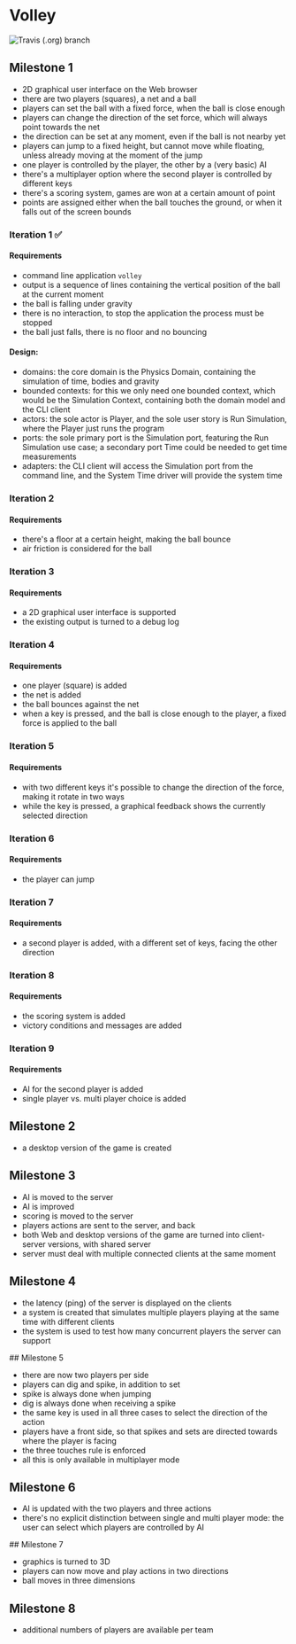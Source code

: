 # Volley

![Travis (.org) branch](https://img.shields.io/travis/michelezamuner/volley/master)

## Milestone 1

- 2D graphical user interface on the Web browser
- there are two players (squares), a net and a ball
- players can set the ball with a fixed force, when the ball is close enough
- players can change the direction of the set force, which will always point towards the net
- the direction can be set at any moment, even if the ball is not nearby yet
- players can jump to a fixed height, but cannot move while floating, unless already moving at the moment of the jump
- one player is controlled by the player, the other by a (very basic) AI
- there's a multiplayer option where the second player is controlled by different keys
- there's a scoring system, games are won at a certain amount of point
- points are assigned either when the ball touches the ground, or when it falls out of the screen bounds


### Iteration 1 &#x2705;

#### Requirements
- command line application `volley`
- output is a sequence of lines containing the vertical position of the ball at the current moment
- the ball is falling under gravity
- there is no interaction, to stop the application the process must be stopped
- the ball just falls, there is no floor and no bouncing


#### Design:
- domains: the core domain is the Physics Domain, containing the simulation of time, bodies and gravity
- bounded contexts: for this we only need one bounded context, which would be the Simulation Context, containing both the domain model and the CLI client
- actors: the sole actor is Player, and the sole user story is Run Simulation, where the Player just runs the program
- ports: the sole primary port is the Simulation port, featuring the Run Simulation use case; a secondary port Time could be needed to get time measurements
- adapters: the CLI client will access the Simulation port from the command line, and the System Time driver will provide the system time


### Iteration 2

#### Requirements
- there's a floor at a certain height, making the ball bounce
- air friction is considered for the ball


### Iteration 3

#### Requirements
- a 2D graphical user interface is supported
- the existing output is turned to a debug log


### Iteration 4

#### Requirements
- one player (square) is added
- the net is added
- the ball bounces against the net
- when a key is pressed, and the ball is close enough to the player, a fixed force is applied to the ball


### Iteration 5

#### Requirements
- with two different keys it's possible to change the direction of the force, making it rotate in two ways
- while the key is pressed, a graphical feedback shows the currently selected direction


### Iteration 6

#### Requirements
- the player can jump


### Iteration 7

#### Requirements
- a second player is added, with a different set of keys, facing the other direction


### Iteration 8

#### Requirements
- the scoring system is added
- victory conditions and messages are added


### Iteration 9

#### Requirements
- AI for the second player is added
- single player vs. multi player choice is added


## Milestone 2

- a desktop version of the game is created


## Milestone 3

- AI is moved to the server
- AI is improved
- scoring is moved to the server
- players actions are sent to the server, and back
- both Web and desktop versions of the game are turned into client-server versions, with shared server
- server must deal with multiple connected clients at the same moment


## Milestone 4

- the latency (ping) of the server is displayed on the clients
- a system is created that simulates multiple players playing at the same time with different clients
- the system is used to test how many concurrent players the server can support


## Milestone 5

- there are now two players per side
- players can dig and spike, in addition to set
- spike is always done when jumping
- dig is always done when receiving a spike
- the same key is used in all three cases to select the direction of the action
- players have a front side, so that spikes and sets are directed towards where the player is facing
- the three touches rule is enforced
- all this is only available in multiplayer mode


## Milestone 6

- AI is updated with the two players and three actions
- there's no explicit distinction between single and multi player mode: the user can select which players are controlled by AI


## Milestone 7

- graphics is turned to 3D
- players can now move and play actions in two directions
- ball moves in three dimensions


## Milestone 8

- additional numbers of players are available per team
